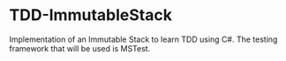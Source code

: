 # TDD-ImmutableStack
Implementation of an Immutable Stack to learn TDD using C#. The testing framework that will be used is MSTest.
